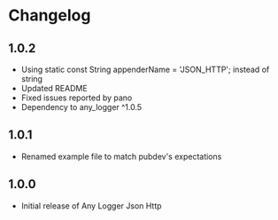 # Changelog

## 1.0.2

* Using static const String appenderName = 'JSON_HTTP'; instead of string
* Updated README
* Fixed issues reported by pano
* Dependency to any_logger ^1.0.5

## 1.0.1

* Renamed example file to match pubdev's expectations

## 1.0.0

* Initial release of Any Logger Json Http